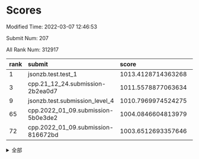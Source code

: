 # Scores

Modified Time: 2022-03-07 12:46:53

Submit Num: 207

All Rank Num: 312917

| rank |               submit               |       score        |       sigma        | pk_num |
| :--- | :--------------------------------- | :----------------- | :----------------- | :----- |
| 1    | jsonzb.test.test_1                 | 1013.4128714363268 | 0.8326531089321279 | 6046   |
| 3    | cpp.21_12_24.submission-2b2ea0d7   | 1011.5578877063634 | 0.7875841670665835 | 6049   |
| 9    | jsonzb.test.submission_level_4     | 1010.7969974524275 | 0.80002985758205   | 6048   |
| 65   | cpp.2022_01_09.submission-5b0e3de2 | 1004.0846604813979 | 0.7323321751232271 | 6048   |
| 72   | cpp.2022_01_09.submission-816672bd | 1003.6512693357646 | 0.7178119624152204 | 6047   |


<details>
<summary>全部</summary>

| rank |                 submit                 |       score        |       sigma        | pk_num |
| :--- | :------------------------------------- | :----------------- | :----------------- | :----- |
| 1    | jsonzb.test.test_1                     | 1013.4128714363268 | 0.8326531089321279 | 6046   |
| 2    | gobigger.level_3.submission_level_3_21 | 1011.5742871529432 | 0.7980524011963837 | 6040   |
| 3    | cpp.21_12_24.submission-2b2ea0d7       | 1011.5578877063634 | 0.7875841670665835 | 6049   |
| 4    | gobigger.level_3.submission_level_3_39 | 1011.5003418806097 | 0.772888265093778  | 6052   |
| 5    | gobigger.level_3.submission_level_3_6  | 1011.2547057961087 | 0.7564536511515118 | 6051   |
| 6    | gobigger.level_3.submission_level_3_42 | 1011.2096968007039 | 0.7722881336095925 | 6047   |
| 7    | gobigger.level_3.submission_level_3_19 | 1011.136583871839  | 0.7371672800148784 | 6043   |
| 8    | gobigger.level_3.submission_level_3_10 | 1010.8518561101693 | 0.751463967470645  | 6044   |
| 9    | jsonzb.test.submission_level_4         | 1010.7969974524275 | 0.80002985758205   | 6048   |
| 10   | gobigger.level_3.submission_level_3_46 | 1010.794595773496  | 0.7499276840551908 | 6048   |
| 11   | gobigger.level_3.submission_level_3_44 | 1010.7220950024414 | 0.7616558714252575 | 6048   |
| 12   | gobigger.level_3.submission_level_3_22 | 1010.6962871684499 | 0.7757888420978445 | 6047   |
| 13   | gobigger.level_3.submission_level_3_41 | 1010.6765119053736 | 0.7603916491593204 | 6045   |
| 14   | gobigger.level_3.submission_level_3_38 | 1010.5402019181579 | 0.7614893344537332 | 6046   |
| 15   | gobigger.level_3.submission_level_3_14 | 1010.5146706358111 | 0.776204102191825  | 6048   |
| 16   | gobigger.level_3.submission_level_3_16 | 1010.4588630377597 | 0.7584645950731832 | 6049   |
| 17   | gobigger.level_3.submission_level_3_29 | 1010.4512271872418 | 0.7652921206464308 | 6049   |
| 18   | gobigger.level_3.submission_level_3_13 | 1010.4154810350717 | 0.762816903831893  | 6052   |
| 19   | gobigger.level_3.submission_level_3_17 | 1010.4042467130652 | 0.7527304474310341 | 6048   |
| 20   | gobigger.level_3.submission_level_3_36 | 1010.3706703890205 | 0.773211251062609  | 6048   |
| 21   | gobigger.level_3.submission_level_3_25 | 1010.3695853431877 | 0.7672998639894891 | 6050   |
| 22   | gobigger.level_3.submission_level_3_45 | 1010.2619324598339 | 0.7622035411560087 | 6048   |
| 23   | gobigger.level_3.submission_level_3_11 | 1010.2391377932646 | 0.7731757460907304 | 6041   |
| 24   | gobigger.level_3.submission_level_3_4  | 1010.0528444500096 | 0.7664745126839463 | 6048   |
| 25   | gobigger.level_3.submission_level_3_27 | 1010.0448243928324 | 0.7551954628904761 | 6051   |
| 26   | gobigger.level_3.submission_level_3_9  | 1009.9003063409612 | 0.757844789781237  | 6048   |
| 27   | gobigger.level_3.submission_level_3_2  | 1009.891056408909  | 0.7476339564167006 | 6048   |
| 28   | gobigger.level_3.submission_level_3_49 | 1009.8211387587628 | 0.7445576948631156 | 6049   |
| 29   | gobigger.level_3.submission_level_3_1  | 1009.8021025974241 | 0.7707521508637432 | 6046   |
| 30   | gobigger.level_3.submission_level_3_0  | 1009.698210786606  | 0.7657409948564345 | 6043   |
| 31   | gobigger.level_3.submission_level_3_31 | 1009.6132511546147 | 0.7429268799513774 | 6041   |
| 32   | gobigger.level_3.submission_level_3_40 | 1009.5745516149345 | 0.742989767935311  | 6048   |
| 33   | gobigger.level_3.submission_level_3_48 | 1009.5023315656455 | 0.7485395015762468 | 6048   |
| 34   | gobigger.level_3.submission_level_3_43 | 1009.4814142109967 | 0.7410117884479681 | 6046   |
| 35   | gobigger.level_3.submission_level_3_26 | 1009.4654113781332 | 0.7436170249447037 | 6048   |
| 36   | gobigger.level_3.submission_level_3_34 | 1009.4199074052042 | 0.7434460303585826 | 6047   |
| 37   | gobigger.level_3.submission_level_3_18 | 1009.4025851145122 | 0.7446532024361469 | 6049   |
| 38   | gobigger.level_3.submission_level_3_37 | 1009.3443888794551 | 0.7505956898757896 | 6046   |
| 39   | gobigger.level_3.submission_level_3_12 | 1009.272962101726  | 0.7379876466124592 | 6050   |
| 40   | gobigger.level_3.submission_level_3_15 | 1009.181084851614  | 0.7414426412981864 | 6047   |
| 41   | gobigger.level_3.submission_level_3_7  | 1009.1789749222253 | 0.791171429355596  | 6046   |
| 42   | gobigger.level_3.submission_level_3_8  | 1009.1484998502056 | 0.7736965570059082 | 6051   |
| 43   | gobigger.level_3.submission_level_3_32 | 1009.1292552618554 | 0.7286762961481582 | 6046   |
| 44   | gobigger.level_3.submission_level_3_30 | 1008.9959977865714 | 0.7480915059106809 | 6049   |
| 45   | gobigger.level_3.submission_level_3_3  | 1008.9786982308115 | 0.7686370033252155 | 6049   |
| 46   | gobigger.level_3.submission_level_3_28 | 1008.9667837738659 | 0.7486178296446779 | 6048   |
| 47   | gobigger.level_3.submission_level_3_35 | 1008.9397637740994 | 0.7342947833845506 | 6045   |
| 48   | gobigger.level_3.submission_level_3_33 | 1008.8993187550003 | 0.7264719605948768 | 6039   |
| 49   | gobigger.level_3.submission_level_3_23 | 1008.7277459721342 | 0.7470693669070175 | 6050   |
| 50   | gobigger.level_3.submission_level_3_47 | 1008.3713680035813 | 0.7468662712768583 | 6049   |
| 51   | gobigger.level_3.submission_level_3_20 | 1008.3213496572524 | 0.7458665756491718 | 6048   |
| 52   | gobigger.level_3.submission_level_3_5  | 1007.9286619344126 | 0.748449263605117  | 6047   |
| 53   | gobigger.level_3.submission_level_3_24 | 1007.8684624247041 | 0.7281571393799378 | 6044   |
| 54   | gobigger.level_1.submission_level_1_49 | 1004.8573995336109 | 0.7252440210425979 | 6047   |
| 55   | gobigger.level_1.submission_level_1_10 | 1004.7488823257089 | 0.7228586038027388 | 6049   |
| 56   | gobigger.level_1.submission_level_1_22 | 1004.7181653158613 | 0.7133303101129178 | 6045   |
| 57   | gobigger.level_1.submission_level_1_47 | 1004.5961648662536 | 0.720331745665403  | 6045   |
| 58   | gobigger.level_1.submission_level_1_23 | 1004.4353857292623 | 0.7150249178861621 | 6050   |
| 59   | gobigger.level_1.submission_level_1_43 | 1004.3952921979154 | 0.7174533837984678 | 6043   |
| 60   | gobigger.level_1.submission_level_1_14 | 1004.394243652146  | 0.7166568316070978 | 6047   |
| 61   | gobigger.level_1.submission_level_1_0  | 1004.2303388158821 | 0.7006917468432035 | 6044   |
| 62   | gobigger.level_1.submission_level_1_13 | 1004.2019044510001 | 0.7140867848656722 | 6049   |
| 63   | gobigger.level_1.submission_level_1_12 | 1004.1502767036421 | 0.7102560032677139 | 6042   |
| 64   | gobigger.level_1.submission_level_1_38 | 1004.0983019281799 | 0.7150400229160712 | 6051   |
| 65   | cpp.2022_01_09.submission-5b0e3de2     | 1004.0846604813979 | 0.7323321751232271 | 6048   |
| 66   | gobigger.level_1.submission_level_1_34 | 1004.020685076036  | 0.7080300611475735 | 6047   |
| 67   | gobigger.level_1.submission_level_1_36 | 1003.9918870053267 | 0.7293658345406671 | 6048   |
| 68   | gobigger.level_1.submission_level_1_41 | 1003.9764400811782 | 0.7106421272145573 | 6048   |
| 69   | gobigger.level_1.submission_level_1_39 | 1003.8176843317324 | 0.7131336470009195 | 6043   |
| 70   | gobigger.level_1.submission_level_1_18 | 1003.7416946672389 | 0.7195150540873142 | 6049   |
| 71   | gobigger.level_1.submission_level_1_5  | 1003.675255842073  | 0.7227966525673204 | 6051   |
| 72   | cpp.2022_01_09.submission-816672bd     | 1003.6512693357646 | 0.7178119624152204 | 6047   |
| 73   | gobigger.level_1.submission_level_1_20 | 1003.6463142222195 | 0.7193812873429913 | 6048   |
| 74   | gobigger.level_1.submission_level_1_8  | 1003.5107098818053 | 0.7009997660198094 | 6042   |
| 75   | gobigger.level_1.submission_level_1_48 | 1003.4455136910885 | 0.7182811103639721 | 6044   |
| 76   | gobigger.level_1.submission_level_1_27 | 1003.4228220797519 | 0.7133954504251502 | 6046   |
| 77   | gobigger.level_1.submission_level_1_29 | 1003.4223316458732 | 0.7151746842968454 | 6045   |
| 78   | gobigger.level_1.submission_level_1_24 | 1003.4014978871289 | 0.7277061868895144 | 6045   |
| 79   | gobigger.level_1.submission_level_1_31 | 1003.345700854525  | 0.7257270734454835 | 6049   |
| 80   | gobigger.level_1.submission_level_1_35 | 1003.2977457887516 | 0.7241454769486335 | 6046   |
| 81   | gobigger.level_1.submission_level_1_40 | 1003.278675591598  | 0.7064779447122274 | 6043   |
| 82   | gobigger.level_1.submission_level_1_42 | 1003.2749971968805 | 0.7053707087198293 | 6046   |
| 83   | gobigger.level_1.submission_level_1_26 | 1003.2674558693504 | 0.7096280431570858 | 6050   |
| 84   | gobigger.level_1.submission_level_1_19 | 1003.2141185884379 | 0.7097044656564587 | 6045   |
| 85   | gobigger.level_1.submission_level_1_1  | 1003.2113191760498 | 0.7090061070938748 | 6043   |
| 86   | gobigger.level_1.submission_level_1_6  | 1003.1586847244671 | 0.7144614743833185 | 6048   |
| 87   | gobigger.level_1.submission_level_1_4  | 1003.1202573640203 | 0.723972006869738  | 6046   |
| 88   | gobigger.level_1.submission_level_1_3  | 1003.0642367796023 | 0.7253228846709979 | 6052   |
| 89   | gobigger.level_1.submission_level_1_17 | 1003.0556081041851 | 0.7152100511516232 | 6044   |
| 90   | gobigger.level_1.submission_level_1_30 | 1003.054806610048  | 0.7054935052940307 | 6045   |
| 91   | gobigger.level_1.submission_level_1_25 | 1002.9645799934184 | 0.7167103329564629 | 6047   |
| 92   | gobigger.level_1.submission_level_1_15 | 1002.9004809291962 | 0.7148174144079453 | 6043   |
| 93   | gobigger.level_1.submission_level_1_9  | 1002.890879948829  | 0.7213898040388291 | 6043   |
| 94   | gobigger.level_1.submission_level_1_44 | 1002.8646353589372 | 0.7139426798579963 | 6045   |
| 95   | gobigger.level_1.submission_level_1_46 | 1002.5656077053926 | 0.7174217914270181 | 6049   |
| 96   | gobigger.level_1.submission_level_1_32 | 1002.5372455485739 | 0.712491084869959  | 6042   |
| 97   | gobigger.level_1.submission_level_1_2  | 1002.4610039562749 | 0.7167587808461138 | 6046   |
| 98   | gobigger.level_1.submission_level_1_45 | 1002.306017143245  | 0.7109472254042576 | 6047   |
| 99   | gobigger.level_1.submission_level_1_21 | 1002.2245126092895 | 0.7108698413452303 | 6044   |
| 100  | gobigger.level_1.submission_level_1_7  | 1002.2156622677588 | 0.7046870051394558 | 6049   |
| 101  | gobigger.level_1.submission_level_1_37 | 1002.184509722935  | 0.7129084902003344 | 6049   |
| 102  | gobigger.level_1.submission_level_1_28 | 1002.1398136820587 | 0.7080734196935479 | 6045   |
| 103  | gobigger.level_1.submission_level_1_33 | 1001.8928964001539 | 0.7076878892569725 | 6047   |
| 104  | gobigger.level_1.submission_level_1_16 | 1001.5150942444833 | 0.7044250801722267 | 6046   |
| 105  | gobigger.level_1.submission_level_1_11 | 1001.0067238906156 | 0.7154412373793573 | 6047   |
| 106  | gobigger.random.submission_random_42   | 997.28812556369    | 0.6978113435545292 | 6047   |
| 107  | gobigger.random.submission_random_33   | 997.1606777706932  | 0.7072820894713746 | 6045   |
| 108  | gobigger.random.submission_random_32   | 996.9677233734873  | 0.7054753198998425 | 6051   |
| 109  | gobigger.random.submission_random_22   | 996.8095341090781  | 0.7150291958173323 | 6050   |
| 110  | gobigger.random.submission_random_41   | 996.800701752294   | 0.7116051795019116 | 6047   |
| 111  | gobigger.random.submission_random_23   | 996.6359930864965  | 0.7118932820899231 | 6050   |
| 112  | gobigger.random.submission_random_28   | 996.5611097877054  | 0.707088009280192  | 6049   |
| 113  | gobigger.random.submission_random_6    | 996.524956745564   | 0.6964230612160025 | 6042   |
| 114  | gobigger.random.submission_random_20   | 996.3731291897118  | 0.7026712913111098 | 6045   |
| 115  | gobigger.random.submission_random_5    | 996.3260341947471  | 0.7062437179428641 | 6045   |
| 116  | gobigger.random.submission_random_44   | 996.3255937414489  | 0.716848665268698  | 6049   |
| 117  | gobigger.random.submission_random_18   | 996.3090115810659  | 0.7055747643394892 | 6045   |
| 118  | gobigger.random.submission_random_35   | 996.2796252850906  | 0.7080869490982877 | 6047   |
| 119  | gobigger.random.submission_random_38   | 996.2610474749196  | 0.7165823227876589 | 6049   |
| 120  | gobigger.random.submission_random_17   | 996.2541372614083  | 0.7253212024181834 | 6046   |
| 121  | gobigger.random.submission_random_39   | 996.2422861144065  | 0.7141354911459252 | 6044   |
| 122  | gobigger.random.submission_random_30   | 996.2277457618546  | 0.7107016592883603 | 6047   |
| 123  | gobigger.random.submission_random_16   | 996.2215828639396  | 0.7089681488824002 | 6045   |
| 124  | gobigger.random.submission_random_13   | 996.1823418714274  | 0.7083102297158292 | 6050   |
| 125  | gobigger.random.submission_random_7    | 996.1529823579015  | 0.7094700284789079 | 6043   |
| 126  | gobigger.random.submission_random_15   | 996.1369464727966  | 0.7058963768818751 | 6044   |
| 127  | gobigger.random.submission_random_25   | 996.0922196319734  | 0.7123087187759447 | 6046   |
| 128  | gobigger.random.submission_random_8    | 996.0514148964987  | 0.7168145662467903 | 6049   |
| 129  | gobigger.random.submission_random_49   | 995.9785224121827  | 0.7083356398450784 | 6046   |
| 130  | gobigger.random.submission_random_11   | 995.9782766121343  | 0.7163744515508409 | 6045   |
| 131  | gobigger.random.submission_random_9    | 995.9748867367232  | 0.722877954077881  | 6047   |
| 132  | gobigger.random.submission_random_1    | 995.9361748169098  | 0.7009022532119563 | 6046   |
| 133  | gobigger.random.submission_random_27   | 995.9297338841601  | 0.7331839673326782 | 6050   |
| 134  | gobigger.random.submission_random_31   | 995.8860161530097  | 0.7148432195440043 | 6041   |
| 135  | gobigger.random.submission_random_46   | 995.866898540675   | 0.707398451188194  | 6051   |
| 136  | gobigger.random.submission_random_40   | 995.7634837600643  | 0.7033726524410941 | 6044   |
| 137  | gobigger.random.submission_random_43   | 995.7526843111282  | 0.7014370053897004 | 6050   |
| 138  | gobigger.random.submission_random_36   | 995.6928733285035  | 0.7054796879975894 | 6044   |
| 139  | gobigger.random.submission_random_10   | 995.6585907278452  | 0.7046099893686367 | 6045   |
| 140  | gobigger.random.submission_random_2    | 995.6317974932364  | 0.70490094972894   | 6045   |
| 141  | gobigger.random.submission_random_34   | 995.6144582858283  | 0.7166952727667104 | 6046   |
| 142  | gobigger.random.submission_random_21   | 995.6052010695298  | 0.699319904721123  | 6050   |
| 143  | gobigger.random.submission_random_3    | 995.6018192085204  | 0.7144192350826113 | 6048   |
| 144  | gobigger.random.submission_random_29   | 995.5164656438328  | 0.7139048565657387 | 6047   |
| 145  | gobigger.random.submission_random_26   | 995.4229370095071  | 0.7126273933997692 | 6044   |
| 146  | gobigger.random.submission_random_45   | 995.395805814522   | 0.708012166291882  | 6047   |
| 147  | gobigger.random.submission_random_48   | 995.2597610294158  | 0.7270534401005662 | 6040   |
| 148  | gobigger.random.submission_random_14   | 995.2253754230569  | 0.7232732623093208 | 6049   |
| 149  | gobigger.random.submission_random_4    | 995.2119039863819  | 0.7133964916567395 | 6043   |
| 150  | gobigger.random.submission_random_24   | 995.1244244592837  | 0.7107421140729343 | 6044   |
| 151  | gobigger.level_2.submission_level_2_25 | 995.008389864605   | 0.7278754638409575 | 6047   |
| 152  | gobigger.random.submission_random_0    | 994.9810394686824  | 0.7177412958889269 | 6045   |
| 153  | gobigger.random.submission_random_47   | 994.9419550024068  | 0.7136278886862091 | 6042   |
| 154  | gobigger.random.submission_random_37   | 994.9097127955409  | 0.7206124667752312 | 6046   |
| 155  | gobigger.random.submission_random_12   | 994.8718805269542  | 0.7097843752779227 | 6047   |
| 156  | gobigger.random.submission_random_19   | 994.6980533538627  | 0.7183967740312382 | 6045   |
| 157  | gobigger.level_2.submission_level_2_5  | 994.4001313968241  | 0.7344819967708728 | 6045   |
| 158  | gobigger.level_2.submission_level_2_32 | 994.3878390394807  | 0.7255794269373048 | 6054   |
| 159  | gobigger.level_2.submission_level_2_34 | 993.9492552300413  | 0.7258835412410888 | 6044   |
| 160  | gobigger.level_2.submission_level_2_15 | 993.9309179668008  | 0.7421697032638978 | 6045   |
| 161  | gobigger.level_2.submission_level_2_30 | 993.856642438576   | 0.7257537416263631 | 6051   |
| 162  | gobigger.level_2.submission_level_2_10 | 993.3548442560522  | 0.7312441646304512 | 6048   |
| 163  | gobigger.level_2.submission_level_2_28 | 993.2887787439943  | 0.750254549595844  | 6047   |
| 164  | gobigger.level_2.submission_level_2_7  | 993.1685831377721  | 0.7238522051033708 | 6048   |
| 165  | gobigger.level_2.submission_level_2_24 | 993.1355211846486  | 0.740110783022473  | 6048   |
| 166  | gobigger.level_2.submission_level_2_43 | 993.0639120571025  | 0.7300200521696274 | 6047   |
| 167  | gobigger.level_2.submission_level_2_47 | 992.942129691748   | 0.7362361677181024 | 6048   |
| 168  | gobigger.level_2.submission_level_2_19 | 992.9330070351376  | 0.7225034263359431 | 6047   |
| 169  | gobigger.level_2.submission_level_2_45 | 992.8511566659929  | 0.7391152888071847 | 6045   |
| 170  | gobigger.level_2.submission_level_2_42 | 992.807712100273   | 0.7320489573309191 | 6048   |
| 171  | gobigger.level_2.submission_level_2_22 | 992.6747651663759  | 0.7355011342261635 | 6047   |
| 172  | gobigger.level_2.submission_level_2_11 | 992.6471067286728  | 0.7434291130521758 | 6047   |
| 173  | gobigger.level_2.submission_level_2_0  | 992.5433163174832  | 0.7494638137577594 | 6049   |
| 174  | gobigger.level_2.submission_level_2_26 | 992.5138684460708  | 0.7352201196245004 | 6046   |
| 175  | gobigger.level_2.submission_level_2_1  | 992.4728096031473  | 0.7342875462581239 | 6046   |
| 176  | gobigger.level_2.submission_level_2_23 | 992.4365570867755  | 0.7521245525474535 | 6044   |
| 177  | gobigger.level_2.submission_level_2_17 | 992.4051762616908  | 0.7707243935707723 | 6046   |
| 178  | gobigger.level_2.submission_level_2_48 | 992.291616146917   | 0.7402236211062906 | 6051   |
| 179  | gobigger.level_2.submission_level_2_20 | 992.191634732047   | 0.7365028597992107 | 6045   |
| 180  | gobigger.level_2.submission_level_2_38 | 992.1807126309029  | 0.746241939782311  | 6051   |
| 181  | gobigger.level_2.submission_level_2_14 | 992.1619505977343  | 0.7384819635456393 | 6045   |
| 182  | gobigger.level_2.submission_level_2_41 | 992.1326656015568  | 0.7269126505067987 | 6049   |
| 183  | gobigger.level_2.submission_level_2_16 | 992.0666005284862  | 0.7483672106938958 | 6050   |
| 184  | gobigger.level_2.submission_level_2_31 | 992.0268736622195  | 0.7349916654250236 | 6045   |
| 185  | gobigger.level_2.submission_level_2_33 | 992.0213588335519  | 0.7523048796605417 | 6048   |
| 186  | gobigger.level_2.submission_level_2_29 | 992.0106962676449  | 0.7470482942061341 | 6043   |
| 187  | gobigger.level_2.submission_level_2_4  | 992.0073078547782  | 0.749709941297423  | 6049   |
| 188  | gobigger.level_2.submission_level_2_6  | 991.9759716030152  | 0.7452209143642724 | 6053   |
| 189  | gobigger.level_2.submission_level_2_13 | 991.9730731187701  | 0.7514537651252862 | 6048   |
| 190  | gobigger.level_2.submission_level_2_3  | 991.9295051611416  | 0.7543551313600964 | 6046   |
| 191  | gobigger.level_2.submission_level_2_44 | 991.924923499871   | 0.7528084111858799 | 6045   |
| 192  | gobigger.level_2.submission_level_2_36 | 991.8867958877502  | 0.7635888509772373 | 6046   |
| 193  | gobigger.level_2.submission_level_2_9  | 991.8591116052585  | 0.7441809977073834 | 6050   |
| 194  | gobigger.level_2.submission_level_2_2  | 991.7986313470872  | 0.7567200515980487 | 6054   |
| 195  | gobigger.level_2.submission_level_2_49 | 991.7547276340247  | 0.7321536303321756 | 6045   |
| 196  | gobigger.level_2.submission_level_2_39 | 991.5486351598196  | 0.7501939749674679 | 6045   |
| 197  | gobigger.level_2.submission_level_2_18 | 991.4850030489254  | 0.7550265181187223 | 6045   |
| 198  | gobigger.level_2.submission_level_2_21 | 991.3974492486986  | 0.7510797099723211 | 6047   |
| 199  | gobigger.level_2.submission_level_2_8  | 991.3914439504215  | 0.771504325144876  | 6045   |
| 200  | gobigger.level_2.submission_level_2_46 | 991.2924751427416  | 0.7505101178198904 | 6045   |
| 201  | gobigger.level_2.submission_level_2_35 | 990.9117237444574  | 0.7477649285445508 | 6044   |
| 202  | gobigger.level_2.submission_level_2_37 | 990.9065208157775  | 0.7616506498894917 | 6043   |
| 203  | gobigger.level_2.submission_level_2_12 | 990.7837399775439  | 0.741289044234392  | 6051   |
| 204  | gobigger.level_2.submission_level_2_40 | 990.406277090388   | 0.7519581301821033 | 6048   |
| 205  | gobigger.level_2.submission_level_2_27 | 990.1437539495892  | 0.7511135652941433 | 6046   |
| 206  | gobigger.none.submission_none_1        | 978.1503507351212  | 1.2924961937256019 | 6042   |
| 207  | gobigger.none.submission_none_0        | 977.2124426011852  | 1.4424641124312778 | 6048   |

</details>